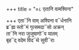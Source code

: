 +++
title = "०८ एतानि वामश्विना"

+++
एता᳓नि वाम् अश्विना व᳓र्धनानि  
ब्र᳓ह्म स्तो᳓मं गृत्समदा᳓सो अक्रन्  
ता᳓नि नरा जुजुषाणो᳓प यातम्  
बृह᳓द् वदेम विद᳓थे सुवी᳓राः